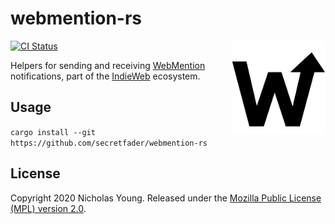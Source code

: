 # webmention-rs

<img src="./assets/logo.svg" width="150px" alt="WebMention Logo"
style="float: right;margin: 0 0 15px 15px;"/>
[![CI Status](https://github.com/secretfader/webmention-rs/workflows/CI/badge.svg)][repo]

Helpers for sending and receiving [WebMention][webmention] notifications,
part of the [IndieWeb][indieweb] ecosystem.

## Usage

`cargo install --git https://github.com/secretfader/webmention-rs`

## License

Copyright 2020 Nicholas Young. Released under the [Mozilla Public License
(MPL) version 2.0][license].

[webmention]: https://indieweb.org/Webmention
[indieweb]: https://indieweb.org
[license]: LICENSE
[repo]: https://github.com/secretfader/webmention-rs
